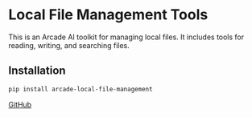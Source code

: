 # Local File Management Tools

This is an Arcade AI toolkit for managing local files. It includes tools for reading, writing, and searching files.

## Installation

```bash
pip install arcade-local-file-management
```

[GitHub](https://github.com/EricGustin/https://github.com/EricGustin/local_file_management)
